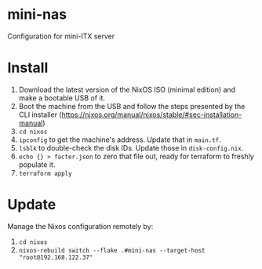 # mini-nas
Configuration for mini-ITX server

# Install

1. Download the latest version of the NixOS ISO (minimal edition) and make a bootable USB of it.
2. Boot the machine from the USB and follow the steps presented by the CLI installer (https://nixos.org/manual/nixos/stable/#sec-installation-manual)
3. `cd nixos`
4. `ipconfig` to get the machine's address.  Update that in `main.tf`.
5. `lsblk` to double-check the disk IDs.  Update those in `disk-config.nix`.
6. `echo {} > facter.json` to zero that file out, ready for terraform to freshly populate it.
7. `terraform apply`

# Update

Manage the Nixos configuration remotely by:
1. `cd nixos`
2. `nixos-rebuild switch --flake .#mini-nas --target-host "root@192.168.122.37"
`
